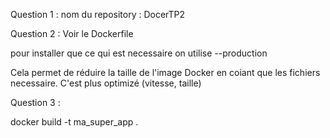 Question 1 :
nom du repository : DocerTP2

Question 2 :
Voir le Dockerfile


pour installer que ce qui est necessaire on utilise --production

Cela permet de réduire la taille de l'image Docker en coiant que les fichiers necessaire.
C'est plus optimizé (vitesse, taille)

Question 3 : 

docker build -t ma_super_app .
